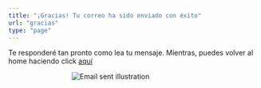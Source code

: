 ```yaml
---
title: "¡Gracias! Tu correo ha sido enviado con éxito"
url: "gracias"
type: "page"
---
```

Te responderé tan pronto como lea tu mensaje. Mientras, puedes volver al home haciendo click [aquí](/)

<div style="max-width: 250px; margin: auto">

![Email sent illustration](/img/email-sent.svg)

</div>

